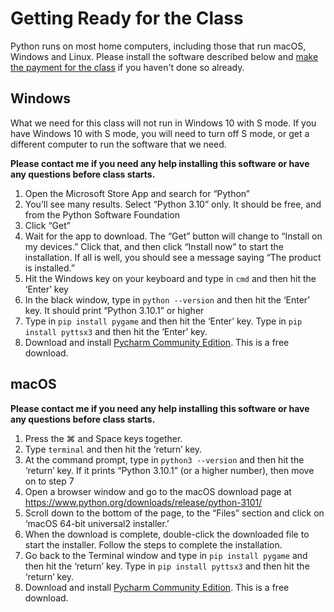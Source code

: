 # Getting Ready for the Class

Python runs on most home computers, including those that run macOS, Windows and Linux. Please install the software described below and [make the payment for the class](https://buy.stripe.com/fZe9BL6vug0AcaA144) if you haven't done so already.

## Windows

What we need for this class will not run in Windows 10 with S mode. If you have Windows 10 with S mode, you will need to turn off S mode, or get a different computer to run the software that we need.

**Please contact me if you need any help installing this software or have any questions before class starts.**

1.	Open the Microsoft Store App and search for “Python”
2.	You’ll see many results. Select “Python 3.10” only. It should be free, and from the Python Software Foundation
3.	Click “Get”
4.	Wait for the app to download. The “Get” button will change to “Install on my devices.” Click that, and then click “Install now” to start the installation. If all is well, you should see a message saying “The product is installed.”
5.	Hit the Windows key on your keyboard and type in `cmd` and then hit the ‘Enter’ key 
6.	In the black window, type in `python --version` and then hit the ‘Enter’ key. It should print “Python 3.10.1” or higher 
7.	Type in `pip install pygame` and then hit the ‘Enter’ key. Type in `pip install pyttsx3` and then hit the ‘Enter’ key. 
8.  Download and install [Pycharm Community Edition](https://www.jetbrains.com/pycharm/download/). This is a free download. 


## macOS

**Please contact me if you need any help installing this software or have any questions before class starts.**

1.	Press the ⌘ and Space keys together. 
2.	Type `terminal` and then hit the ‘return’ key.
3.	At the command prompt, type in `python3 --version` and then hit the ‘return’ key. If it prints “Python 3.10.1” (or a higher number), then move on to step 7
4.	Open a browser window and go to the macOS download page at https://www.python.org/downloads/release/python-3101/ 
5.	Scroll down to the bottom of the page, to the “Files” section and click on ‘macOS 64-bit universal2 installer.’ 
6.	When the download is complete, double-click the downloaded file to start the installer. Follow the steps to complete the installation. 
7.	Go back to the Terminal window and type in `pip install pygame` and then hit the ‘return’ key. Type in `pip install pyttsx3` and then hit the ‘return’ key. 
8.  Download and install [Pycharm Community Edition](https://www.jetbrains.com/pycharm/download/). This is a free download. 

